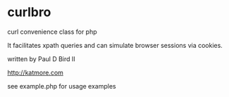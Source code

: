 curlbro
=======

curl convenience class for php

It facilitates xpath queries and can simulate browser sessions via cookies.

written by Paul D Bird II 

http://katmore.com

see example.php for usage examples

